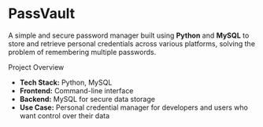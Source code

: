 # PassVault
A simple and secure password manager built using **Python** and **MySQL** to store and retrieve personal credentials across various platforms, solving the problem of remembering multiple passwords.

Project Overview

- **Tech Stack:** Python, MySQL
- **Frontend:** Command-line interface
- **Backend:** MySQL for secure data storage
- **Use Case:** Personal credential manager for developers and users who want control over their data

